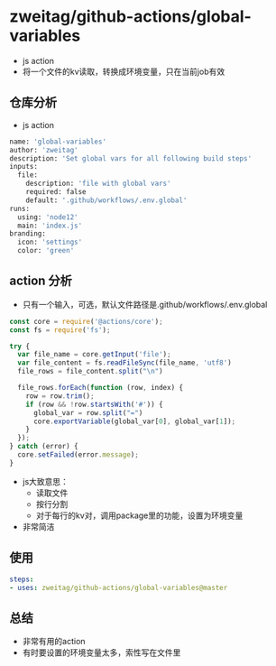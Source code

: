 # zweitag/github-actions/global-variables

- js action
- 将一个文件的kv读取，转换成环境变量，只在当前job有效

## 仓库分析

- js action

```Dockerfile
name: 'global-variables'
author: 'zweitag'
description: 'Set global vars for all following build steps'
inputs:
  file:
    description: 'file with global vars'
    required: false
    default: '.github/workflows/.env.global'
runs:
  using: 'node12'
  main: 'index.js'
branding:
  icon: 'settings'
  color: 'green'
```

## action 分析

- 只有一个输入，可选，默认文件路径是.github/workflows/.env.global

```js
const core = require('@actions/core');
const fs = require('fs');

try {
  var file_name = core.getInput('file');
  var file_content = fs.readFileSync(file_name, 'utf8')
  file_rows = file_content.split("\n")

  file_rows.forEach(function (row, index) {
    row = row.trim();
    if (row && !row.startsWith('#')) {
      global_var = row.split("=")
      core.exportVariable(global_var[0], global_var[1]);
    }
  });
} catch (error) {
  core.setFailed(error.message);
}
```

- js大致意思：
  - 读取文件
  - 按行分割
  - 对于每行的kv对，调用package里的功能，设置为环境变量
- 非常简洁

## 使用

```yaml
steps:
- uses: zweitag/github-actions/global-variables@master
```

## 总结

- 非常有用的action
- 有时要设置的环境变量太多，索性写在文件里
